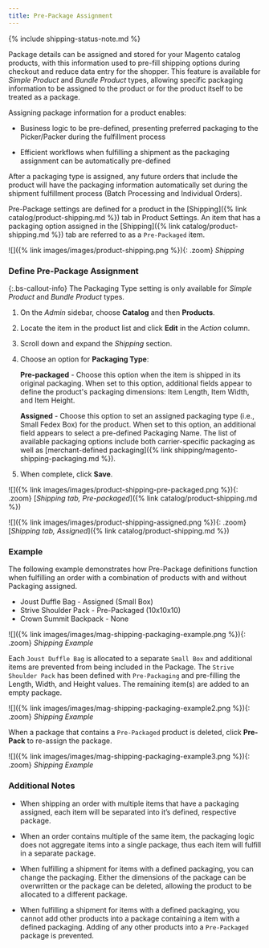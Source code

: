 ```yaml
---
title: Pre-Package Assignment
---
```


{% include shipping-status-note.md %}

Package details can be assigned and stored for your Magento catalog products, with this information used to pre-fill shipping options during checkout and reduce data entry for the shopper. This feature is available for _Simple Product_ and _Bundle Product_ types, allowing specific packaging information to be assigned to the product or for the product itself to be treated as a package.

Assigning package information for a product enables:

- Business logic to be pre-defined, presenting preferred packaging to the Picker/Packer during the fulfillment process

- Efficient workflows when fulfilling a shipment as the packaging assignment can be automatically pre-defined

After a packaging type is assigned, any future orders that include the product will have the packaging information automatically set during the shipment fulfillment process (Batch Processing and Individual Orders).

Pre-Package settings are defined for a product in the [Shipping]({% link catalog/product-shipping.md %}) tab in Product Settings. An item that has a packaging option assigned in the [Shipping]({% link catalog/product-shipping.md %}) tab are referred to as a `Pre-Packaged` item.

![]({% link images/images/product-shipping.png %}){: .zoom}
_Shipping_

### Define Pre-Package Assignment

{:.bs-callout-info}
The Packaging Type setting is only available for _Simple Product_ and _Bundle Product_ types.

1.  On the _Admin_ sidebar, choose **Catalog** and then **Products**.

1.  Locate the item in the product list and click **Edit** in the _Action_ column.

1.  Scroll down and expand the _Shipping_ section.

1. Choose an option for **Packaging Type**:

    **Pre-packaged** - Choose this option when the item is shipped in its original packaging. When set to this option, additional fields appear to define the product's packaging dimensions: Item Length, Item Width, and Item Height.

    **Assigned** - Choose this option to set an assigned packaging type (i.e., Small Fedex Box) for the product. When set to this option, an additional field appears to select a pre-defined Packaging Name. The list of available packaging options include both carrier-specific packaging as well as [merchant-defined packaging]({% link shipping/magento-shipping-packaging.md %}).

1.  When complete, click **Save**.

![]({% link images/images/product-shipping-pre-packaged.png %}){: .zoom}
[_Shipping tab, Pre-packaged_]({% link catalog/product-shipping.md %})

![]({% link images/images/product-shipping-assigned.png %}){: .zoom}
[_Shipping tab, Assigned_]({% link catalog/product-shipping.md %})

### Example
The following example demonstrates how Pre-Package definitions function when fulfilling an order with a combination of products with and without Packaging assigned.

- Joust Duffle Bag - Assigned (Small Box)
- Strive Shoulder Pack - Pre-Packaged (10x10x10)
- Crown Summit Backpack - None

![]({% link images/images/mag-shipping-packaging-example.png %}){: .zoom}
_Shipping Example_

Each `Joust Duffle Bag` is allocated to a separate `Small Box` and additional items are prevented from being included in the Package. The `Strive Shoulder Pack` has been defined with `Pre-Packaging` and pre-filling the Length, Width, and Height values. The remaining item(s) are added to an empty package.

![]({% link images/images/mag-shipping-packaging-example2.png %}){: .zoom}
_Shipping Example_

When a package that contains a `Pre-Packaged` product is deleted, click **Pre-Pack** to re-assign the package.

![]({% link images/images/mag-shipping-packaging-example3.png %}){: .zoom}
_Shipping Example_

### Additional Notes

- When shipping an order with multiple items that have a packaging assigned, each item will be separated into it’s defined, respective package.

- When an order contains multiple of the same item, the packaging logic does not aggregate items into a single package, thus each item will fulfill in a separate package.

- When fulfilling a shipment for items with a defined packaging, you can change the packaging. Either the dimensions of the package can be overwritten or the package can be deleted, allowing the product to be allocated to a different package.

- When fulfilling a shipment for items with a defined packaging, you cannot add other products into a package containing a item with a defined packaging. Adding of any other products into a `Pre-Packaged` package is prevented.
